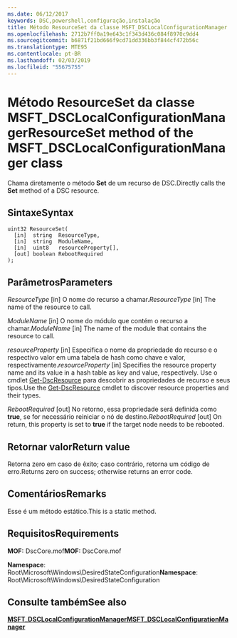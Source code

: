 ```yaml
---
ms.date: 06/12/2017
keywords: DSC,powershell,configuração,instalação
title: Método ResourceSet da classe MSFT_DSCLocalConfigurationManager
ms.openlocfilehash: 2712b7ff0a19e643c1f343d436c084f8970c9dd4
ms.sourcegitcommit: b6871f21bd666f9cd71dd336bb3f844cf472b56c
ms.translationtype: MTE95
ms.contentlocale: pt-BR
ms.lasthandoff: 02/03/2019
ms.locfileid: "55675755"
---
```

# <a name="resourceset-method-of-the-msftdsclocalconfigurationmanager-class"></a><span data-ttu-id="03a9d-103">Método ResourceSet da classe MSFT_DSCLocalConfigurationManager</span><span class="sxs-lookup"><span data-stu-id="03a9d-103">ResourceSet method of the MSFT_DSCLocalConfigurationManager class</span></span>

<span data-ttu-id="03a9d-104">Chama diretamente o método **Set** de um recurso de DSC.</span><span class="sxs-lookup"><span data-stu-id="03a9d-104">Directly calls the **Set** method of a DSC resource.</span></span>

## <a name="syntax"></a><span data-ttu-id="03a9d-105">Sintaxe</span><span class="sxs-lookup"><span data-stu-id="03a9d-105">Syntax</span></span>

```mof
uint32 ResourceSet(
  [in]  string  ResourceType,
  [in]  string  ModuleName,
  [in]  uint8   resourceProperty[],
  [out] boolean RebootRequired
);
```

## <a name="parameters"></a><span data-ttu-id="03a9d-106">Parâmetros</span><span class="sxs-lookup"><span data-stu-id="03a9d-106">Parameters</span></span>

<span data-ttu-id="03a9d-107">*ResourceType* \[in\] O nome do recurso a chamar.</span><span class="sxs-lookup"><span data-stu-id="03a9d-107">*ResourceType* \[in\] The name of the resource to call.</span></span>

<span data-ttu-id="03a9d-108">*ModuleName* \[in\] O nome do módulo que contém o recurso a chamar.</span><span class="sxs-lookup"><span data-stu-id="03a9d-108">*ModuleName* \[in\] The name of the module that contains the resource to call.</span></span>

<span data-ttu-id="03a9d-109">*resourceProperty* \[in\] Especifica o nome da propriedade do recurso e o respectivo valor em uma tabela de hash como chave e valor, respectivamente.</span><span class="sxs-lookup"><span data-stu-id="03a9d-109">*resourceProperty* \[in\] Specifies the resource property name and its value in a hash table as key and value, respectively.</span></span> <span data-ttu-id="03a9d-110">Use o cmdlet [Get-DscResource](/powershell/module/PSDesiredStateConfiguration/Get-DscResource) para descobrir as propriedades de recurso e seus tipos.</span><span class="sxs-lookup"><span data-stu-id="03a9d-110">Use the [Get-DscResource](/powershell/module/PSDesiredStateConfiguration/Get-DscResource) cmdlet to discover resource properties and their types.</span></span>

<span data-ttu-id="03a9d-111">*RebootRequired* \[out\] No retorno, essa propriedade será definida como **true**, se for necessário reiniciar o nó de destino.</span><span class="sxs-lookup"><span data-stu-id="03a9d-111">*RebootRequired* \[out\] On return, this property is set to **true** if the target node needs to be rebooted.</span></span>

## <a name="return-value"></a><span data-ttu-id="03a9d-112">Retornar valor</span><span class="sxs-lookup"><span data-stu-id="03a9d-112">Return value</span></span>

<span data-ttu-id="03a9d-113">Retorna zero em caso de êxito; caso contrário, retorna um código de erro.</span><span class="sxs-lookup"><span data-stu-id="03a9d-113">Returns zero on success; otherwise returns an error code.</span></span>

## <a name="remarks"></a><span data-ttu-id="03a9d-114">Comentários</span><span class="sxs-lookup"><span data-stu-id="03a9d-114">Remarks</span></span>

<span data-ttu-id="03a9d-115">Esse é um método estático.</span><span class="sxs-lookup"><span data-stu-id="03a9d-115">This is a static method.</span></span>

## <a name="requirements"></a><span data-ttu-id="03a9d-116">Requisitos</span><span class="sxs-lookup"><span data-stu-id="03a9d-116">Requirements</span></span>

<span data-ttu-id="03a9d-117">**MOF:** DscCore.mof</span><span class="sxs-lookup"><span data-stu-id="03a9d-117">**MOF:** DscCore.mof</span></span>

<span data-ttu-id="03a9d-118">**Namespace**: Root\Microsoft\Windows\DesiredStateConfiguration</span><span class="sxs-lookup"><span data-stu-id="03a9d-118">**Namespace**: Root\Microsoft\Windows\DesiredStateConfiguration</span></span>

## <a name="see-also"></a><span data-ttu-id="03a9d-119">Consulte também</span><span class="sxs-lookup"><span data-stu-id="03a9d-119">See also</span></span>

[<span data-ttu-id="03a9d-120">**MSFT_DSCLocalConfigurationManager**</span><span class="sxs-lookup"><span data-stu-id="03a9d-120">**MSFT_DSCLocalConfigurationManager**</span></span>](msft-dsclocalconfigurationmanager.md)